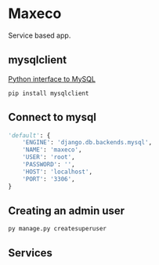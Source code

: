 # Maxeco
Service based app.

## mysqlclient
[Python interface to MySQL](https://pypi.org/project/mysqlclient/)

```pip install mysqlclient```

## Connect to mysql
```python
'default': {
    'ENGINE': 'django.db.backends.mysql',
    'NAME': 'maxeco',
    'USER': 'root',
    'PASSWORD': '',
    'HOST': 'localhost',
    'PORT': '3306',
}
```

## Creating an admin user
```
py manage.py createsuperuser
```

## Services 
